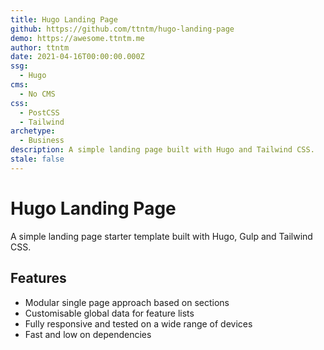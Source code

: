 ```yaml
---
title: Hugo Landing Page
github: https://github.com/ttntm/hugo-landing-page
demo: https://awesome.ttntm.me
author: ttntm
date: 2021-04-16T00:00:00.000Z
ssg:
  - Hugo
cms:
  - No CMS
css:
  - PostCSS
  - Tailwind
archetype:
  - Business
description: A simple landing page built with Hugo and Tailwind CSS.
stale: false
---
```


# Hugo Landing Page

A simple landing page starter template built with Hugo, Gulp and Tailwind CSS.

## Features

- Modular single page approach based on sections
- Customisable global data for feature lists
- Fully responsive and tested on a wide range of devices
- Fast and low on dependencies
